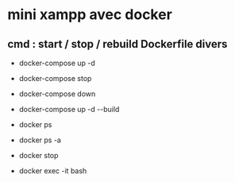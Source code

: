 # mini xampp avec docker

## cmd : start / stop / rebuild Dockerfile divers

- docker-compose up -d
- docker-compose stop
- docker-compose down

- docker-compose up -d --build

- docker ps 
- docker ps -a

- docker stop <id conteneur>
- docker exec -it <id conteneur> bash 